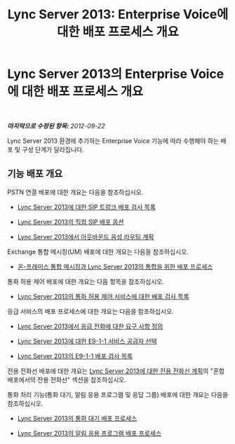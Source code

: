 ﻿---
title: 'Lync Server 2013: Enterprise Voice에 대한 배포 프로세스 개요'
TOCTitle: Enterprise Voice에 대한 배포 프로세스 개요
ms:assetid: cf92adbe-aa90-4b05-8e1a-f3794ca68132
ms:mtpsurl: https://technet.microsoft.com/ko-kr/library/Gg398878(v=OCS.15)
ms:contentKeyID: 49305089
ms.date: 08/24/2015
mtps_version: v=OCS.15
ms.translationtype: HT
---

# Lync Server 2013의 Enterprise Voice에 대한 배포 프로세스 개요

 

_**마지막으로 수정된 항목:** 2012-09-22_

Lync Server 2013 환경에 추가하는 Enterprise Voice 기능에 따라 수행해야 하는 배포 및 구성 단계가 달라집니다.

## 기능 배포 개요

PSTN 연결 배포에 대한 개요는 다음을 참조하십시오.

  - [Lync Server 2013에 대한 SIP 트렁크 배포 검사 목록](lync-server-2013-sip-trunk-deployment-checklist.md)

  - [Lync Server 2013의 직접 SIP 배포 옵션](lync-server-2013-direct-sip-deployment-options.md)

  - [Lync Server 2013에서 아웃바운드 음성 라우팅 계획](lync-server-2013-planning-outbound-voice-routing.md)

Exchange 통합 메시징(UM) 배포에 대한 개요는 다음을 참조하십시오.

  - [온-프레미스 통합 메시징과 Lync Server 2013의 통합을 위한 배포 프로세스](lync-server-2013-deployment-process-for-integrating-on-premises-unified-messaging.md)

통화 허용 제어 배포에 대한 개요는 다음 항목을 참조하십시오.

  - [Lync Server 2013의 통화 허용 제어 서비스에 대한 배포 검사 목록](lync-server-2013-deployment-checklist-for-call-admission-control.md)

응급 서비스의 배포 프로세스에 대한 개요는 다음을 참조하십시오.

  - [Lync Server 2013에서 응급 전화에 대한 요구 사항 정의](lync-server-2013-defining-your-requirements-for-emergency-calls.md)

  - [Lync Server 2013에 대한 E9-1-1 서비스 공급자 선택](lync-server-2013-choosing-an-e9-1-1-service-provider.md)

  - [Lync Server 2013의 E9-1-1 배포 검사 목록](lync-server-2013-deployment-checklist-for-e9-1-1.md)

전용 전화선 배포에 대한 개요는 [Lync Server 2013에 대한 전용 전화선 계획](lync-server-2013-planning-for-private-telephone-lines.md)의 "혼합 배포에서의 전용 전화선" 섹션을 참조하십시오.

통화 처리 기능(통화 대기, 알림 응용 프로그램 및 응답 그룹) 배포에 대한 개요는 다음을 참조하십시오.

  - [Lync Server 2013의 통화 대기 배포 프로세스](lync-server-2013-deployment-process-for-call-park.md)

  - [Lync Server 2013의 알림 응용 프로그램 배포 프로세스](lync-server-2013-deployment-process-for-the-announcement-application.md)

